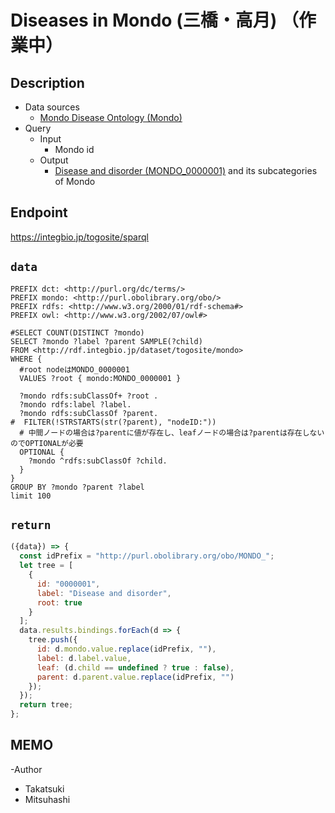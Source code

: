# Diseases in Mondo (三橋・高月) （作業中）

## Description

- Data sources
    -  [Mondo Disease Ontology (Mondo) ](https://mondo.monarchinitiative.org/) 
- Query
    - Input
        - Mondo id
    - Output
        -  [Disease and disorder (MONDO_0000001)](https://monarchinitiative.org/disease/MONDO:0000001) and its subcategories of Mondo

## Endpoint

https://integbio.jp/togosite/sparql

## `data`
```sparql
PREFIX dct: <http://purl.org/dc/terms/>
PREFIX mondo: <http://purl.obolibrary.org/obo/>
PREFIX rdfs: <http://www.w3.org/2000/01/rdf-schema#>
PREFIX owl: <http://www.w3.org/2002/07/owl#>

#SELECT COUNT(DISTINCT ?mondo) 
SELECT ?mondo ?label ?parent SAMPLE(?child)
FROM <http://rdf.integbio.jp/dataset/togosite/mondo>
WHERE {
  #root nodeはMONDO_0000001
  VALUES ?root { mondo:MONDO_0000001 }
  
  ?mondo rdfs:subClassOf+ ?root .
  ?mondo rdfs:label ?label.
  ?mondo rdfs:subClassOf ?parent.
#  FILTER(!STRSTARTS(str(?parent), "nodeID:"))
  # 中間ノードの場合は?parentに値が存在し、leafノードの場合は?parentは存在しないのでOPTIONALが必要
  OPTIONAL {
    ?mondo ^rdfs:subClassOf ?child.
  }
}
GROUP BY ?mondo ?parent ?label 
limit 100
```
## `return`

```javascript
({data}) => {
  const idPrefix = "http://purl.obolibrary.org/obo/MONDO_";
  let tree = [
    {
      id: "0000001",
      label: "Disease and disorder",
      root: true
    }
  ];
  data.results.bindings.forEach(d => {
    tree.push({
      id: d.mondo.value.replace(idPrefix, ""),
      label: d.label.value,
      leaf: (d.child == undefined ? true : false),
      parent: d.parent.value.replace(idPrefix, "")
    });
  });
  return tree;
};
```

## MEMO
-Author
 - Takatsuki
 - Mitsuhashi